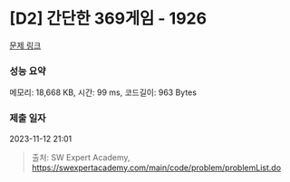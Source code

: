 # [D2] 간단한 369게임 - 1926 

[문제 링크](https://swexpertacademy.com/main/code/problem/problemDetail.do?contestProbId=AV5PTeo6AHUDFAUq) 

### 성능 요약

메모리: 18,668 KB, 시간: 99 ms, 코드길이: 963 Bytes

### 제출 일자

2023-11-12 21:01



> 출처: SW Expert Academy, https://swexpertacademy.com/main/code/problem/problemList.do
